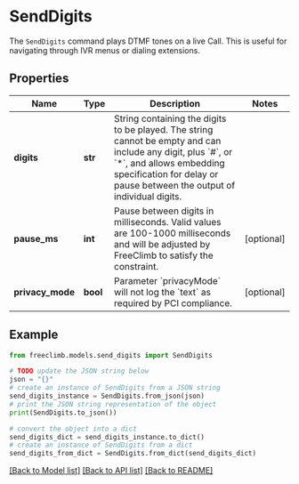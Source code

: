 # SendDigits

The `SendDigits` command plays DTMF tones on a live Call. This is useful for navigating through IVR menus or dialing extensions.

## Properties

Name | Type | Description | Notes
------------ | ------------- | ------------- | -------------
**digits** | **str** | String containing the digits to be played. The string cannot be empty and can include any digit, plus &#x60;#&#x60;, or &#x60;*&#x60;, and allows embedding specification for delay or pause between the output of individual digits. | 
**pause_ms** | **int** | Pause between digits in milliseconds. Valid values are 100-1000 milliseconds and will be adjusted by FreeClimb to satisfy the constraint. | [optional] 
**privacy_mode** | **bool** | Parameter &#x60;privacyMode&#x60; will not log the &#x60;text&#x60; as required by PCI compliance. | [optional] 

## Example

```python
from freeclimb.models.send_digits import SendDigits

# TODO update the JSON string below
json = "{}"
# create an instance of SendDigits from a JSON string
send_digits_instance = SendDigits.from_json(json)
# print the JSON string representation of the object
print(SendDigits.to_json())

# convert the object into a dict
send_digits_dict = send_digits_instance.to_dict()
# create an instance of SendDigits from a dict
send_digits_from_dict = SendDigits.from_dict(send_digits_dict)
```
[[Back to Model list]](../README.md#documentation-for-models) [[Back to API list]](../README.md#documentation-for-api-endpoints) [[Back to README]](../README.md)


